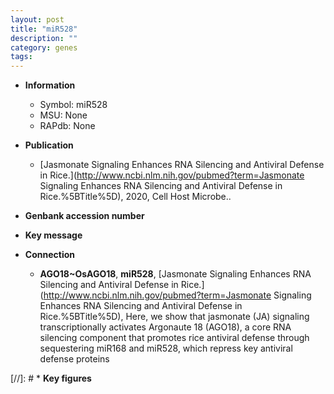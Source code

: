```yaml
---
layout: post
title: "miR528"
description: ""
category: genes
tags: 
---
```


* **Information**  
    + Symbol: miR528  
    + MSU: None  
    + RAPdb: None  

* **Publication**  
    + [Jasmonate Signaling Enhances RNA Silencing and Antiviral Defense in Rice.](http://www.ncbi.nlm.nih.gov/pubmed?term=Jasmonate Signaling Enhances RNA Silencing and Antiviral Defense in Rice.%5BTitle%5D), 2020, Cell Host Microbe..

* **Genbank accession number**  

* **Key message**  

* **Connection**  
    + __AGO18~OsAGO18__, __miR528__, [Jasmonate Signaling Enhances RNA Silencing and Antiviral Defense in Rice.](http://www.ncbi.nlm.nih.gov/pubmed?term=Jasmonate Signaling Enhances RNA Silencing and Antiviral Defense in Rice.%5BTitle%5D),  Here, we show that jasmonate (JA) signaling transcriptionally activates Argonaute 18 (AGO18), a core RNA silencing component that promotes rice antiviral defense through sequestering miR168 and miR528, which repress key antiviral defense proteins

[//]: # * **Key figures**  


